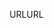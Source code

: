 <span data-ttu-id="edc5c-101">URL</span><span class="sxs-lookup"><span data-stu-id="edc5c-101">URL</span></span>